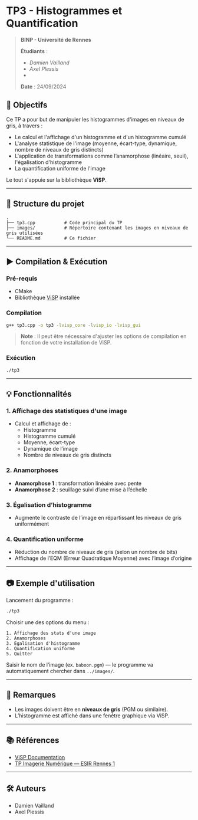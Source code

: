 # TP3 - Histogrammes et Quantification

> **BINP - Université de Rennes**
>   
> **Étudiants** :
> 
> - *Damien Vailland*
> - *Axel Plessis*
> - 
> **Date** : 24/09/2024

## 🧠 Objectifs

Ce TP a pour but de manipuler les histogrammes d'images en niveaux de gris, à travers :

- Le calcul et l'affichage d'un histogramme et d'un histogramme cumulé
- L'analyse statistique de l'image (moyenne, écart-type, dynamique, nombre de niveaux de gris distincts)
- L'application de transformations comme l’anamorphose (linéaire, seuil), l'égalisation d'histogramme
- La quantification uniforme de l'image

Le tout s'appuie sur la bibliothèque **ViSP**.

---

## 📁 Structure du projet

```
.
├── tp3.cpp           # Code principal du TP
├── images/           # Répertoire contenant les images en niveaux de gris utilisées
└── README.md         # Ce fichier
```

---

## ▶️ Compilation & Exécution

### Pré-requis

- CMake
- Bibliothèque [ViSP](https://visp.inria.fr/) installée

### Compilation

```bash
g++ tp3.cpp -o tp3 -lvisp_core -lvisp_io -lvisp_gui
```

> **Note** : Il peut être nécessaire d'ajuster les options de compilation en fonction de votre installation de ViSP.

### Exécution

```bash
./tp3
```

---

## 💡 Fonctionnalités

### 1. Affichage des statistiques d'une image

- Calcul et affichage de :
  - Histogramme
  - Histogramme cumulé
  - Moyenne, écart-type
  - Dynamique de l’image
  - Nombre de niveaux de gris distincts

### 2. Anamorphoses

- **Anamorphose 1** : transformation linéaire avec pente
- **Anamorphose 2** : seuillage suivi d’une mise à l’échelle

### 3. Égalisation d’histogramme

- Augmente le contraste de l’image en répartissant les niveaux de gris uniformément

### 4. Quantification uniforme

- Réduction du nombre de niveaux de gris (selon un nombre de bits)
- Affichage de l’EQM (Erreur Quadratique Moyenne) avec l’image d’origine

---

## 📷 Exemple d'utilisation

Lancement du programme :

```bash
./tp3
```

Choisir une des options du menu :

```
1. Affichage des stats d'une image
2. Anamorphoses
3. Egalisation d'histogramme
4. Quantification uniforme
5. Quitter
```

Saisir le nom de l’image (ex. `baboon.pgm`) — le programme va automatiquement chercher dans `../images/`.

---

## 📌 Remarques

- Les images doivent être en **niveaux de gris** (PGM ou similaire).
- L’histogramme est affiché dans une fenêtre graphique via ViSP.

---

## 📚 Références

- [ViSP Documentation](https://visp.inria.fr/documentation/)
- [TP Imagerie Numérique — ESIR Rennes 1](https://esir.univ-rennes1.fr/)

---

## 🛠️ Auteurs

- Damien Vailland
- Axel Plessis
